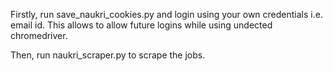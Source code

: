 Firstly, run save_naukri_cookies.py and login using your own credentials i.e. email id. This allows to allow future logins while using undected chromedriver.

Then, run naukri_scraper.py to scrape the jobs.
